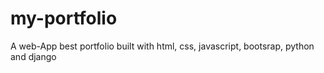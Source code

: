 # my-portfolio
A web-App best portfolio built with html, css, javascript, bootsrap, python and django 

